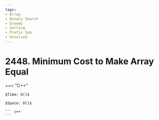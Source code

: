 ```yaml
---
tags:
- Array
- Binary Search
- Greedy
- Sorting
- Prefix Sum
- Unsolved
---
```



# 2448. Minimum Cost to Make Array Equal

=== "C++"

    $Time: O()$

    $Space: O()$

    ``` c++
    ```